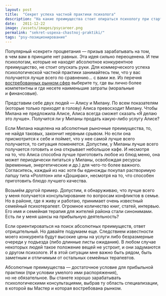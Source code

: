```yaml
---
layout: post
title:  "Секрет успеха частной практики психолога"
description: "На какие преимущества стоит опираться психологу при старте психологической практики"
date:   2011-12-22			 
image: /assets/images/psycareer.png
permalink: "sekret-uspexa-chastnoj-praktiki/"
tags: "psy-позиционирование"
---
```



<p>Популярный «секрет» процветания&nbsp;— призыв зарабатывать на&nbsp;том, в&nbsp;чем вам в&nbsp;принципе нет равных. Эта идея сильно переоценена. И&nbsp;тем психологам, которые не&nbsp;находят абсолютное конкурентное преимущество, не&nbsp;стоит опускать руки. Для коммерческого успеха психологической частной практики занимайтесь тем, что у&nbsp;вас получается лучше всего по&nbsp;сравнению... с&nbsp;вами&nbsp;же. Из&nbsp;перечня<a href="/sfery-specializacii-psixologa/"> востребованных рынком сфер</a> выберите&nbsp;ту, где вы&nbsp;лично более компетентны и&nbsp;где несете наименьшие затраты (моральные и&nbsp;финансовые).</p>
<p>Представим себе двух людей&nbsp;— Алису и&nbsp;Милану. По&nbsp;всем показателям (которые только приходят в&nbsp;голову) Алиса превосходит Милану. Чтобы Милана не&nbsp;предложила Алисе, Алиса всегда сможет сказать «Я&nbsp;делаю это лучше». Получится&nbsp;ли у&nbsp;Миланы продать какую-либо услугу Алисе?</p>
<p>Если Милана нацелена на&nbsp;абсолютные рыночные преимущества, то, не&nbsp;найдя таковых, закончит нервным срывом. Но&nbsp;если она присмотрится к&nbsp;себе и&nbsp;поймет, что у&nbsp;нее самой лучше всего получается, то&nbsp;ситуация поменяется. Допустим, у&nbsp;Миланы лучше всего получается готовить и&nbsp;она открывает небольшое кафе. И&nbsp;несмотря на&nbsp;то, что Алиса способна лучше приготовить любое из&nbsp;блюд меню, она может периодически питаться у&nbsp;Миланы, освобождая ресурсы (временные, энергетические и&nbsp;др.) для чего-то более важного. Согласитесь, каждый из&nbsp;нас хотя&nbsp;бы единожды покупал растворимую лапшу типа «Роллтон» или «Доширак», несмотря на&nbsp;то, что способен приготовить блюдо лучшего качества.</p>
<p>Возьмём другой пример. Допустим, я&nbsp;обнаруживаю, что лучше всего у&nbsp;меня получается консультирование по&nbsp;вопросам конфликтов в&nbsp;семье. Но&nbsp;в&nbsp;районе, где я&nbsp;живу и&nbsp;работаю, принимает очень известный семейный психотерапевт. Огромное количество книг, статей, интервью. Его имя и&nbsp;семейная терапия для жителей района стали синонимами. Есть&nbsp;ли у&nbsp;меня шансы на&nbsp;прибыльную деятельность?</p>
<p>Если ориентироваться на&nbsp;поиск абсолютных преимуществ, ответ отрицательный. Но&nbsp;давайте подумаем еще. Следствием известности моего конкурента будут высокие цены на&nbsp;услуги либо безразмерные очереди у&nbsp;подъезда (либо длинные листы ожидания). В&nbsp;любом случае некоторых людей такое положение вещей не&nbsp;устроит, и&nbsp;они задумаются о&nbsp;другом психологе. И&nbsp;в&nbsp;этой ситуации мне важно быть рядом, быть заметным и&nbsp;отличимым от&nbsp;остальных семейных терапевтов.</p>
<p>Абсолютные преимущества&nbsp;— достаточное условие для прибыльной практики (при условии умелого ими распоряжения), но&nbsp;не&nbsp;обязательное. Вы&nbsp;станете хорошо зарабатывать психологическими консультациями, выбрав ту&nbsp;область специализации, в&nbsp;которой вы&nbsp;Мастер и&nbsp;которая востребована рынком.</p>

